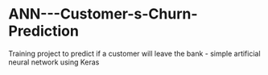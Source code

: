 # ANN---Customer-s-Churn-Prediction
Training project to predict if a customer will leave the bank - simple artificial neural network using Keras
